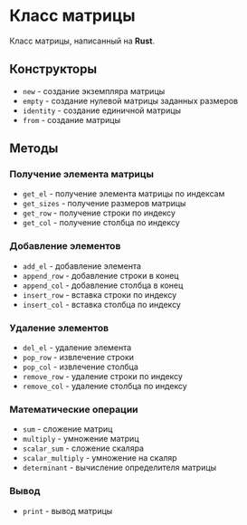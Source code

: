 # Класс матрицы

Класс матрицы, написанный на **Rust**.

## Конструкторы

- `new` - создание экземпляра матрицы
- `empty` - создание нулевой матрицы заданных размеров
- `identity` - создание единичной матрицы
- `from` - создание матрицы

## Методы

### Получение элемента матрицы

- `get_el` - получение элемента матрицы по индексам
- `get_sizes` - получение размеров матрицы
- `get_row` - получение строки по индексу
- `get_col` - получение столбца по индексу

### Добавление элементов

- `add_el` - добавление элемента
- `append_row` - добавление строки в конец
- `append_col` - добавление столбца в конец
- `insert_row` - вставка строки по индексу
- `insert_col` - вставка столбца по индексу

### Удаление элементов

- `del_el` - удаление элемента
- `pop_row` - извлечение строки
- `pop_col` - извлечение столбца
- `remove_row` - удаление строки по индексу
- `remove_col` - удаление столбца по индексу

### Математические операции

- `sum` - сложение матриц
- `multiply` - умножение матриц
- `scalar_sum` - сложение скаляра
- `scalar_multiply` - умножение на скаляр
- `determinant` - вычисление определителя матрицы

### Вывод

- `print` - вывод матрицы
